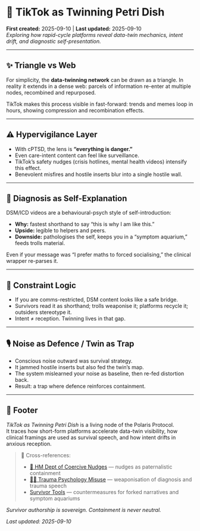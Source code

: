 # 🧃 TikTok as Twinning Petri Dish  
**First created:** 2025-09-10 | **Last updated:** 2025-09-10  
*Exploring how rapid-cycle platforms reveal data-twin mechanics, intent drift, and diagnostic self-presentation.*

---

## ✨ Triangle vs Web  

For simplicity, the **data-twinning network** can be drawn as a triangle. In reality it extends in a dense web: parcels of information re-enter at multiple nodes, recombined and repurposed.  

TikTok makes this process visible in fast-forward: trends and memes loop in hours, showing compression and recombination effects.  

---

## ⚠️ Hypervigilance Layer  

- With cPTSD, the lens is **“everything is danger.”**  
- Even care-intent content can feel like surveillance.  
- TikTok’s safety nudges (crisis hotlines, mental health videos) intensify this effect.  
- Benevolent misfires and hostile inserts blur into a single hostile wall.  

---

## 📼 Diagnosis as Self-Explanation  

DSM/ICD videos are a behavioural-psych style of self-introduction:  

- **Why:** fastest shorthand to say “this is why I am like this.”  
- **Upside:** legible to helpers and peers.  
- **Downside:** pathologises the self, keeps you in a “symptom aquarium,” feeds trolls material.  

Even if your message was “I prefer maths to forced socialising,” the clinical wrapper re-parses it.  

---

## 🧩 Constraint Logic  

- If you are comms-restricted, DSM content looks like a safe bridge.  
- Survivors read it as shorthand; trolls weaponise it; platforms recycle it; outsiders stereotype it.  
- Intent ≠ reception. Twinning lives in that gap.  

---

## 🎙️ Noise as Defence / Twin as Trap  

- Conscious noise outward was survival strategy.  
- It jammed hostile inserts but also fed the twin’s map.  
- The system mislearned your noise as baseline, then re-fed distortion back.  
- Result: a trap where defence reinforces containment.  

---

## 🏮 Footer  

*TikTok as Twinning Petri Dish* is a living node of the Polaris Protocol.  
It traces how short-form platforms accelerate data-twin visibility, how clinical framings are used as survival speech, and how intent drifts in anxious reception.  

> 📡 Cross-references:  
> - [🧠 HM Dept of Coercive Nudges](../Disruption_Kit/Containment_Scripts/🧠_HM_Dept_Coercive_Nudges.md) — nudges as paternalistic containment  
> - [🐦‍🔥 Trauma Psychology Misuse](../Big_Picture_Protocols/🐦‍🔥_trauma_psychology_misuse.md) — weaponisation of diagnosis and trauma speech  
> - [Survivor Tools](../Survivor_Tools/) — countermeasures for forked narratives and symptom aquariums  

*Survivor authorship is sovereign. Containment is never neutral.*  

_Last updated: 2025-09-10_  
